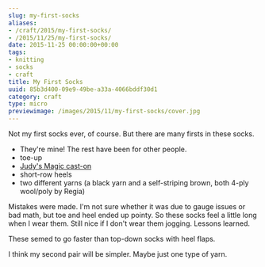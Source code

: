 ```yaml
---
slug: my-first-socks
aliases:
- /craft/2015/my-first-socks/
- /2015/11/25/my-first-socks/
date: 2015-11-25 00:00:00+00:00
tags:
- knitting
- socks
- craft
title: My First Socks
uuid: 85b3d400-09e9-49be-a33a-4066bddf30d1
category: craft
type: micro
previewimage: /images/2015/11/my-first-socks/cover.jpg
---
```

Not my first socks ever, of course. But there are many firsts in these socks.
<!-- TEASER_END -->

* They're mine! The rest have been for other people.
* toe-up
* [Judy's Magic cast-on][]
* short-row heels
* two different yarns (a black yarn and a self-striping brown, both 4-ply wool/poly by Regia)

Mistakes were made. I'm not sure whether it was due to gauge issues or bad
math, but toe and heel ended up pointy. So these socks feel a little long
when I wear them. Still nice if I don't wear them jogging. Lessons learned.

These semed to go faster than top-down socks with heel flaps.

I think my second pair will be simpler. Maybe just one type of yarn.

[Judy's Magic cast-on]: http://www.doctorwhoscarf.com/s12.html